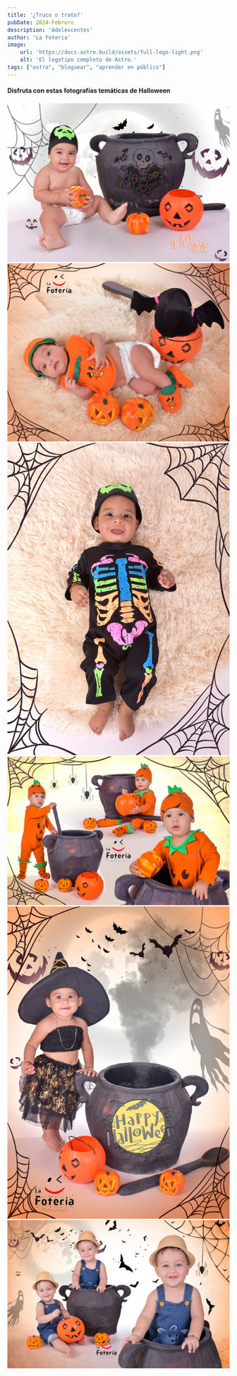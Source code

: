 ```yaml
---
title: '¿Truco o trato?'
pubDate: 2024-Febrero
description: 'Adolescentes'
author: 'La Foteria'
image:
    url: 'https://docs.astro.build/assets/full-logo-light.png'
    alt: 'El logotipo completo de Astro.'
tags: ["astro", "bloguear", "aprender en público"]
---
```




#### Disfruta con estas fotografías temáticas de Halloween

![halloween][path]
![halloween][path2]
![halloween][path3]
![halloween][path4]
![halloween][path5]
![halloween][path6]

[path]: ../../../assets/halloween/01.webp
[path2]: ../../../assets/halloween/02.webp
[path3]: ../../../assets/halloween/03.webp
[path4]: ../../../assets/halloween/04.webp
[path5]: ../../../assets/halloween/05.webp
[path6]: ../../../assets/halloween/06.webp
